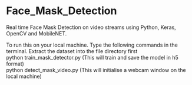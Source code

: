 # Face_Mask_Detection
Real time Face Mask Detection on video streams using Python, Keras, OpenCV and MobileNET.                                                                                                             
                                                                                                                                                                            
To run this on your local machine. Type the following commands in the terminal. 
Extract the dataset into the file directory first                                                                             
python train_mask_detector.py (This will train and save the model in h5 format)                                                    
python detect_mask_video.py (This will initialise a webcam window on the local machine)                            



